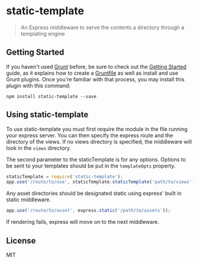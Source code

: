 # static-template

>An Express middleware to serve the contents a directory through a templating engine

## Getting Started

If you haven't used [Grunt](http://gruntjs.com/) before, be sure to check out the [Getting Started](http://gruntjs.com/getting-started) guide, as it explains how to create a [Gruntfile](http://gruntjs.com/sample-gruntfile) as well as install and use Grunt plugins. Once you're familiar with that process, you may install this plugin with this command:

```shell
npm install static-template --save
```

## Using static-template

To use static-template you must first require the module in the file running your express server.  You can then specify the express route and the directory of the views.  If no views directory is specified, the middleware will look in the `views` directory.

The second parameter to the staticTemplate is for any options.  Options to be sent to your templates should be put in the `templateOpts` property.

```js
staticTemplate = require('static-template');
app.use('/route/to/use', staticTemplate.staticTemplate('path/to/views'));
```

Any asset directories should be designated static using express' built in static middleware.

```js
app.use('/route/to/asset', express.static('/path/to/assets'));
```

If rendering fails, express will move on to the next middleware.

## License

MIT